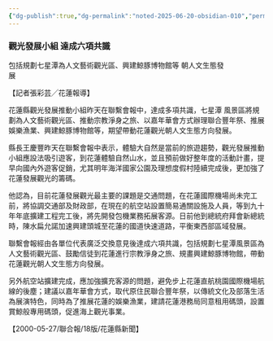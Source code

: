 ```yaml
---
{"dg-publish":true,"dg-permalink":"noted-2025-06-20-obsidian-010","permalink":"/noted-2025-06-20-obsidian-010/","title":"觀光發展小組 達成六項共識","tags":["花蓮縣志"],"noteIcon":"3","created":"2025-06-20T11:10:10.918+08:00","updated":"2025-06-20T11:13:31.833+08:00"}
---
```





### 觀光發展小組 達成六項共識  

包括規劃七星潭為人文藝術觀光區、興建鯨豚博物館等 朝人文生態發  
展  

【記者張彩芸╱花蓮報導】  


花蓮縣觀光發展推動小組昨天在聯繫會報中，達成多項共識，七星潭  風景區將規劃為人文藝術觀光區、推動宗教淨身之旅、以嘉年華會方式辦理聯合豐年祭、推展娛樂漁業、興建鯨豚博物館等，期望帶動花蓮觀光朝人文生態方向發展。  


縣長王慶豐昨天在聯繫會報中表示，體驗大自然是當前的旅遊趨勢，觀光發展推動小組應設法吸引遊客，到花蓮體驗自然山水，並且預前做好整年度的活動計畫，提早向國內外遊客促銷，尤其明年海洋國家公園及理想度假村陸續完成後，更加強了花蓮發展觀光的籌碼。


他認為，目前花蓮發展觀光最主要的課題是交通問題，在花蓮國際機場尚未完工前，將協調交通部及財政部，在現在的航空站設置簡易通關設施及人員，等到九十年年底擴建工程完工後，將先開發包機業務拓展客源。日前他到總統府拜會新總統時，陳水扁允諾加速興建頭城至花蓮的國道快速道路，平衡東⻄部區域發展。  


聯繫會報經由各單位代表廣泛交換意見後達成六項共識，包括規劃七星潭風景區為人文藝術觀光區、鼓勵信徒到花蓮進行宗教淨身之旅、規畫興建鯨豚博物館，帶動花蓮觀光朝人文生態方向發展。


另外航空站擴建完成，應加強擴充客源的問題，避免步上花蓮直航桃園國際機場航線的後塵；建議以嘉年華會方式，取代原住⺠聯合豐年祭，以傳統文化及部落生活為展演特色，同時為了推展花蓮的娛樂漁業，建請花蓮港務局同意租用碼頭，設置賞鯨般專用碼頭，促進海上觀光事業。


【2000-05-27/聯合報/18版/花蓮縣新聞】